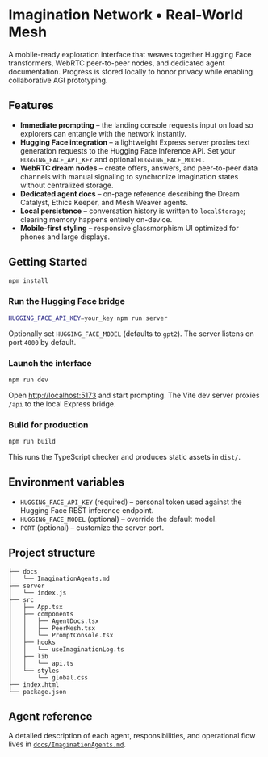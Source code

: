 # Imagination Network • Real-World Mesh

A mobile-ready exploration interface that weaves together Hugging Face transformers, WebRTC peer-to-peer nodes, and dedicated agent documentation. Progress is stored locally to honor privacy while enabling collaborative AGI prototyping.

## Features

- **Immediate prompting** – the landing console requests input on load so explorers can entangle with the network instantly.
- **Hugging Face integration** – a lightweight Express server proxies text generation requests to the Hugging Face Inference API. Set your `HUGGING_FACE_API_KEY` and optional `HUGGING_FACE_MODEL`.
- **WebRTC dream nodes** – create offers, answers, and peer-to-peer data channels with manual signaling to synchronize imagination states without centralized storage.
- **Dedicated agent docs** – on-page reference describing the Dream Catalyst, Ethics Keeper, and Mesh Weaver agents.
- **Local persistence** – conversation history is written to `localStorage`; clearing memory happens entirely on-device.
- **Mobile-first styling** – responsive glassmorphism UI optimized for phones and large displays.

## Getting Started

```bash
npm install
```

### Run the Hugging Face bridge

```bash
HUGGING_FACE_API_KEY=your_key npm run server
```

Optionally set `HUGGING_FACE_MODEL` (defaults to `gpt2`). The server listens on port `4000` by default.

### Launch the interface

```bash
npm run dev
```

Open [http://localhost:5173](http://localhost:5173) and start prompting. The Vite dev server proxies `/api` to the local Express bridge.

### Build for production

```bash
npm run build
```

This runs the TypeScript checker and produces static assets in `dist/`.

## Environment variables

- `HUGGING_FACE_API_KEY` (required) – personal token used against the Hugging Face REST inference endpoint.
- `HUGGING_FACE_MODEL` (optional) – override the default model.
- `PORT` (optional) – customize the server port.

## Project structure

```
├── docs
│   └── ImaginationAgents.md
├── server
│   └── index.js
├── src
│   ├── App.tsx
│   ├── components
│   │   ├── AgentDocs.tsx
│   │   ├── PeerMesh.tsx
│   │   └── PromptConsole.tsx
│   ├── hooks
│   │   └── useImaginationLog.ts
│   ├── lib
│   │   └── api.ts
│   └── styles
│       └── global.css
├── index.html
└── package.json
```

## Agent reference

A detailed description of each agent, responsibilities, and operational flow lives in [`docs/ImaginationAgents.md`](docs/ImaginationAgents.md).
